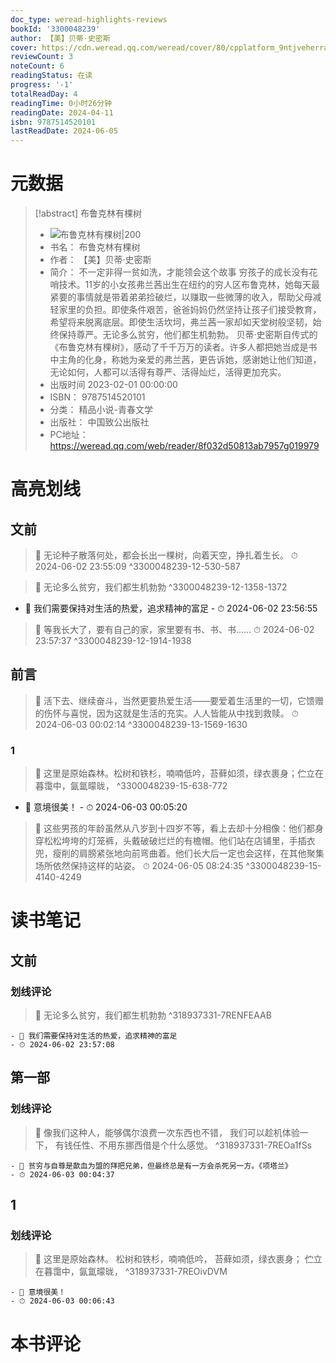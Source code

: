 ```yaml
---
doc_type: weread-highlights-reviews
bookId: '3300048239'
author: 【美】贝蒂·史密斯
cover: https://cdn.weread.qq.com/weread/cover/80/cpplatform_9ntjveherratctybwfyzj7/t7_cpplatform_9ntjveherratctybwfyzj71676016817.jpg
reviewCount: 3
noteCount: 6
readingStatus: 在读
progress: '-1'
totalReadDay: 4
readingTime: 0小时26分钟
readingDate: 2024-04-11
isbn: 9787514520101
lastReadDate: 2024-06-05
---
```


# 元数据

> [!abstract] 布鲁克林有棵树
>
> - ![ 布鲁克林有棵树|200](https://cdn.weread.qq.com/weread/cover/80/cpplatform_9ntjveherratctybwfyzj7/t7_cpplatform_9ntjveherratctybwfyzj71676016817.jpg)
> - 书名： 布鲁克林有棵树
> - 作者： 【美】贝蒂·史密斯
> - 简介： 不一定非得一贫如洗，才能领会这个故事
>   穷孩子的成长没有花哨技术。11岁的小女孩弗兰茜出生在纽约的穷人区布鲁克林，她每天最紧要的事情就是带着弟弟捡破烂，以赚取一些微薄的收入，帮助父母减轻家里的负担。即使条件艰苦，爸爸妈妈仍然坚持让孩子们接受教育，希望将来脱离底层。即使生活坎坷，弗兰茜一家却如天堂树般坚韧，始终保持尊严。无论多么贫穷，他们都生机勃勃。
>   贝蒂·史密斯自传式的《布鲁克林有棵树》，感动了千千万万的读者。许多人都把她当成是书中主角的化身，称她为亲爱的弗兰茜，更告诉她，感谢她让他们知道，无论如何，人都可以活得有尊严、活得灿烂，活得更加充实。
> - 出版时间 2023-02-01 00:00:00
> - ISBN： 9787514520101
> - 分类： 精品小说-青春文学
> - 出版社： 中国致公出版社
> - PC地址：https://weread.qq.com/web/reader/8f032d50813ab7957g019979

# 高亮划线

## 文前

> 📌 无论种子散落何处，都会长出一棵树，向着天空，挣扎着生长。
> ⏱ 2024-06-02 23:55:09 ^3300048239-12-530-587

> 📌 无论多么贫穷，我们都生机勃勃 ^3300048239-12-1358-1372

- 💭 我们需要保持对生活的热爱，追求精神的富足 - ⏱ 2024-06-02 23:56:55

> 📌 等我长大了，要有自己的家，家里要有书、书、书……
> ⏱ 2024-06-02 23:57:37 ^3300048239-12-1914-1938

## 前言

> 📌 活下去、继续奋斗，当然更要热爱生活——要爱着生活里的一切，它馈赠的伤怀与喜悦，因为这就是生活的充实。人人皆能从中找到救赎。
> ⏱ 2024-06-03 00:02:14 ^3300048239-13-1569-1630

### 1

> 📌 这里是原始森林。松树和铁杉，喃喃低吟，苔藓如须，绿衣裹身；伫立在暮霭中，氤氲曚昽， ^3300048239-15-638-772

- 💭 意境很美！ - ⏱ 2024-06-03 00:05:20

> 📌 这些男孩的年龄虽然从八岁到十四岁不等，看上去却十分相像：他们都身穿松松垮垮的灯笼裤，头戴破破烂烂的有檐帽。他们站在店铺里，手插衣兜，瘦削的肩膀紧张地向前弯曲着。他们长大后一定也会这样，在其他聚集场所依然保持这样的站姿。
> ⏱ 2024-06-05 08:24:35 ^3300048239-15-4140-4249

# 读书笔记

## 文前

### 划线评论

> 📌 无论多么贫穷，我们都生机勃勃 ^318937331-7RENFEAAB

    - 💭 我们需要保持对生活的热爱，追求精神的富足
    - ⏱ 2024-06-02 23:57:08

## 第一部

### 划线评论

> 📌 像我们这种人，能够偶尔浪费一次东西也不错，
> 我们可以趁机体验一下，
> 有钱任性、不用东挪西借是个什么感觉。 ^318937331-7REOa1fSs

    - 💭 贫穷与自尊是歃血为盟的拜把兄弟，但最终总是有一方会杀死另一方。《项塔兰》
    - ⏱ 2024-06-03 00:04:37

## 1

### 划线评论

> 📌 这里是原始森林。
> 松树和铁杉，喃喃低吟，
> 苔藓如须，绿衣裹身；
> 伫立在暮霭中，氤氲曚昽， ^318937331-7REOivDVM

    - 💭 意境很美！
    - ⏱ 2024-06-03 00:06:43

# 本书评论
